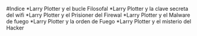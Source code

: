 #Indice 
*Larry Plotter y el bucle Filosofal
*Larry Plotter y la clave secreta del wifi
*Larry Plotter y el Prisioner del Firewal
*Larry Plotter y el Malware de fuego 
*Larry Plotter y la orden de Fuego 
*Larry Plotter y el misterio del Hacker


